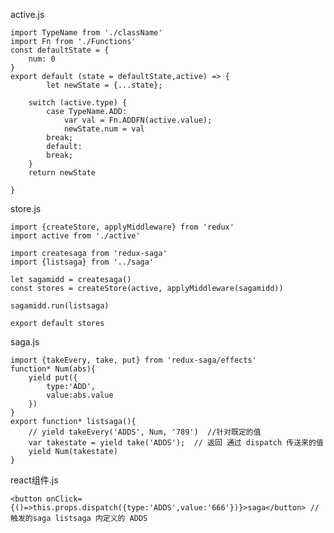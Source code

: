 
active.js
    
    import TypeName from './className'
    import Fn from './Functions'
    const defaultState = {
        num: 0
    }
    export default (state = defaultState,active) => {
            let newState = {...state};
    
        switch (active.type) {
            case TypeName.ADD:
                var val = Fn.ADDFN(active.value);
                newState.num = val
            break;
            default:
            break;
        }
        return newState
    
    }

store.js 

    import {createStore, applyMiddleware} from 'redux'
    import active from './active'
    
    import createsaga from 'redux-saga'
    import {listsaga} from '../saga'
    
    let sagamidd = createsaga()
    const stores = createStore(active, applyMiddleware(sagamidd))
    
    sagamidd.run(listsaga)
    
    export default stores
    
saga.js

    import {takeEvery, take, put} from 'redux-saga/effects'
    function* Num(abs){
        yield put({
            type:'ADD',
            value:abs.value
        })
    }
    export function* listsaga(){
        // yield takeEvery('ADDS', Num, '789')  //针对既定的值
        var takestate = yield take('ADDS');  // 返回 通过 dispatch 传送来的值
        yield Num(takestate)
    }
    
react组件.js  

    <button onClick={()=>this.props.dispatch({type:'ADDS',value:'666'})}>saga</button> // 触发的saga listsaga 内定义的 ADDS